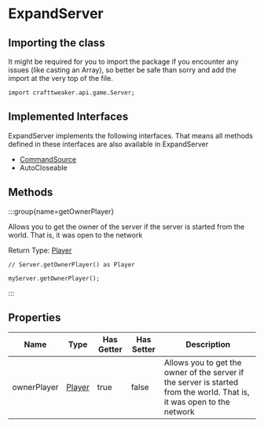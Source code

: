 # ExpandServer

## Importing the class

It might be required for you to import the package if you encounter any issues (like casting an Array), so better be safe than sorry and add the import at the very top of the file.
```zenscript
import crafttweaker.api.game.Server;
```


## Implemented Interfaces
ExpandServer implements the following interfaces. That means all methods defined in these interfaces are also available in ExpandServer

- [CommandSource](/vanilla/api/command/CommandSource)
- AutoCloseable

## Methods

:::group{name=getOwnerPlayer}

Allows you to get the owner of the server if the server is started from the world. That is, it was open to the network

Return Type: [Player](/mods/sixikutils/utils/entity/type/player/ExpandPlayer)

```zenscript
// Server.getOwnerPlayer() as Player

myServer.getOwnerPlayer();
```

:::


## Properties

|    Name     |                               Type                               | Has Getter | Has Setter |                                                      Description                                                       |
|-------------|------------------------------------------------------------------|------------|------------|------------------------------------------------------------------------------------------------------------------------|
| ownerPlayer | [Player](/mods/sixikutils/utils/entity/type/player/ExpandPlayer) | true       | false      | Allows you to get the owner of the server if the server is started from the world. That is, it was open to the network |

